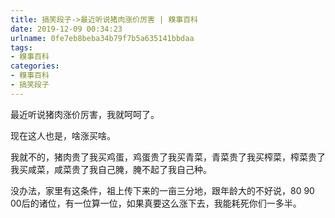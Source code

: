 ```yaml
---
title: 搞笑段子->最近听说猪肉涨价厉害 | 糗事百科
date: 2019-12-09 00:34:23
urlname: 0fe7eb8beba34b79f7b5a635141bbdaa
tags: 
- 糗事百科
categories:
- 糗事百科
- 搞笑段子
---
```

最近听说猪肉涨价厉害，我就呵呵了。

现在这人也是，啥涨买啥。

我就不的，猪肉贵了我买鸡蛋，鸡蛋贵了我买青菜，青菜贵了我买榨菜，榨菜贵了我买咸菜，咸菜贵了我自己腌，腌不起了我自己种。

没办法，家里有这条件，祖上传下来的一亩三分地，跟年龄大的不好说，80 90 00后的诸位，有一位算一位，如果真要这么涨下去，我能耗死你们一多半。


